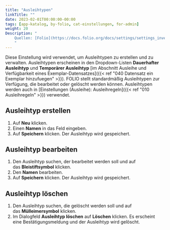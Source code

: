 ```yaml
---
title: "Ausleihtypen"
linkTitle: ""
date: 2023-02-01T00:00:00-00:00
tags: [app-katalog, by-folio, cat-einstellungen, for-admin]
weight: 20
Description: "
    Quellen: [Folio](https://docs.folio.org/docs/settings/settings_inventory/settings_inventory/#settings--inventory--loan-types) <!-- & [GBV](https://info.gebev.de/display/FOLIOGBVEXTERN/Einstellungen+(Katalog):++Ausleihtypen) -->
    "
---
```


Diese Einstellung wird verwendet, um Ausleihtypen zu erstellen und zu verwalten. Ausleihtypen erscheinen in den Dropdown-Listen **Dauerhafter Ausleihtyp** und **Temporärer Ausleihtyp** [im Abschnitt Ausleihe und Verfügbarkeit eines Exemplar-Datensatzes]({{< ref "040 Datensatz ein Exemplar hinzufuegen" >}}). FOLIO stellt standardmäßig Ausleihtypen zur Verfügung, die bearbeitet oder gelöscht werden können. Ausleihtypen werden auch in [Einstellungen (Ausleihe): Ausleihregeln]({{< ref "010 Ausleihregeln" >}}) verwendet.

## Ausleihtyp erstellen

1.  Auf **Neu** klicken.
2.  Einen **Namen** in das Feld eingeben.
3.  Auf **Speichern** klicken. Der Ausleihtyp wird gespeichert.

## Ausleihtyp bearbeiten

1.  Den Ausleihtyp suchen, der bearbeitet werden soll und auf das **Bleistiftsymbol** klicken.
2.  Den **Namen** bearbeiten.
3.  Auf **Speichern** klicken. Der Ausleihtyp wird gespeichert.

## Ausleihtyp löschen

1.  Den Ausleihtyp suchen, die gelöscht werden soll und auf das **Mülleimersymbol** klicken.
2.  Im Dialogfeld **Ausleihtyp löschen** auf **Löschen** klicken. Es erscheint eine Bestätigungsmeldung und der Ausleihtyp wird gelöscht.

